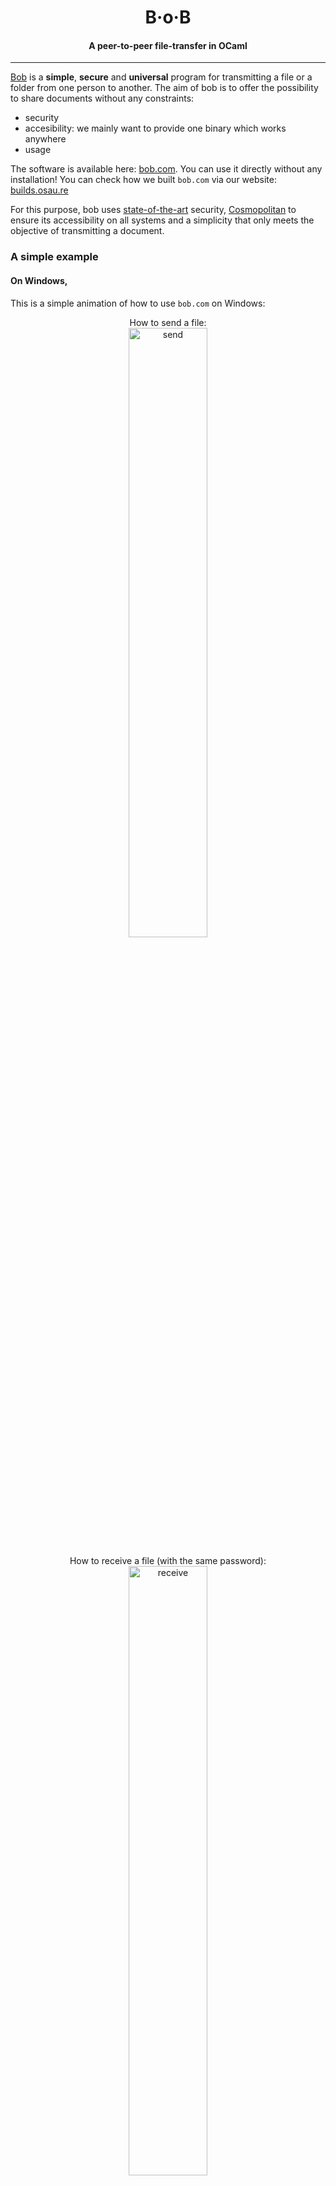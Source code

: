 <h1 align="center">B·o·B</h1>
<h4 align="center">A peer-to-peer file-transfer in OCaml</h4>
<hr>

[Bob](https://bob.osau.re/) is a **simple**, **secure** and **universal**
program for transmitting a file or a folder from one person to another. The aim
of bob is to offer the possibility to share documents without any constraints:
- security
- accesibility: we mainly want to provide one binary which works anywhere
- usage

The software is available here: [bob.com][bob-com]. You can use it directly
without any installation! You can check how we built `bob.com` via our website:
[builds.osau.re](https://builds.osau.re)

For this purpose, bob uses [state-of-the-art][article] security,
[Cosmopolitan][cosmopolitan] to ensure its accessibility on all systems and a
simplicity that only meets the objective of transmitting a document.

### A simple example

#### On Windows,

This is a simple animation of how to use `bob.com` on Windows:
<div align="center">
How to send a file:<br />
<img src="./img/send.gif" alt="send" width="50%" />

How to receive a file (with the same password):<br />
<img src="./img/receive.gif" alt="receive" width="50%" />
</div>

#### On other platforms,

You can compile & install bob with [opam][opam]:
```sh
$ opam pin add -y https://github.com/dinosaure/bob.git
```

Bob has 3 sub-programs, the receiver, the sender and the relay. We will
concentrate on the first two:
- `bob recv` requires a password (decided between you and the sender). Take for
  example: revolucion-para-siempre. This program has several options like
  accepting any sender (sharing the same password) automatically or the address
  of the relay. An example of its use is:
```sh
$ bob recv revolucion-para-siempre -r $(dig +short osau.re) -y
>>> Received a file: my_huge_file.txt.
>>> ⠼   13.5 MiB    2.2 MiB/s
```
- `bob send` requires a document (a file or a folder) and let you to specify
  few options: compression, password, relay address.
```sh
$ bob send --password revolucion-para-siempre -r $(dig +short osau.re) \
    --no-compression my_huge_file.txt
>>> [│████████████████████████████│]   13.5 MiB  / 13.54 MiB
```

As you can see, some information is displayed and the download can begin. You
can let bob decide on the password if you want with regard to the sender:
```sh
$ bob send -r $(dig +short osau.re) my_huge_file.txt
Password: wei-widwagamboostu
>>> [│                            │]    0.0 B    / 13.54 MiB
```

And, by default, we always ask for confirmation from the recipients as to what
he/she is receiving:
```sh
$ bob recv -r $(dig +short osau.re) wei-widwagamboostu
Accept from 213.245.183.59:55291 [Y/n]:
```

### Design, Protocol and Implementation

If you are interested in the implementation of bob, the protocol itself or the
design of the program in general, there are some notes on this in the
distribution. For future contributions, it is advisable to read these
documents.

### Avantage of `bob`

#### The relay implementation

One of the advantage of `bob` is the implementation of its relay, which simply
transfers information from one peer to another without altering the content.
The investigators of the agreement are **only** the peers and the relay does
not intervene **in any way** in this agreement. The sole role of the relay is
to transfer information from one peer to another. When two peers reach an
agreement, they notif the relay so that it can allocate a secure channel
between the two peers.

The relay is therefore _blind_ to the algorithm used to reach an agreement.
This feature ensures that there is no compromise between peers via the relay.

The protocol itself does not allow the relay to obtain enough information to
decrypt your communications. Indeed, the initial exchange (the _handshake_)
between the peers is an exchange that could be done without a relay. The
purpose of the relay is:
- to provide a stable connection
- allow two peers to communicate with each other when they cannot directly
  (certainly because of a proxy)

The only packet that the relay introspects is that of the receiver's refusal or
acceptance in order to allocate a secure communication channel for the two
peers.

#### OCaml & GADTs

The state machine defined to ensure the exchange uses an feature of the OCaml
language: GADTs. From this we can encode at type level that a client cannot
talk to another client and a server cannot talk to another server. In this way,
we can prune problematic cases as errors upstream, outside the implementation
of the so-called state machine.

Indeed, the implementation of the state machine utimately focuses only on valid
cases - namely, a receiver wanting to communicate with a sender and vice-versa.
This property (the duality between receiver and sender) can be _encoded_ with
types and GADTs.

```ocaml
type send = | and recv = | and relay = |

type ('a, 'b) peer =
  | Send : (send, recv) peer
  | Recv : (recv, send) peer

type ('from, 'to) src =
  | Relay : (relay, 'to) src
  | Peer  : ('from, 'non_from) peer -> ('from, 'non_from) src

type ('from, 'to) dst =
  | Relay : ('from, relay) dst
  | Peer  : ('to, 'non_to) peer -> ('non_to, 'to) dst

type ('from, 'to) packet =
  | Hello_as_a_client : (recv, relay) packet
  | Hello_as_a_server : (send, relay) packet
  | Client_validator  : (recv,  send) packet
  | Server_validator  : (send,  recv) packet
```

This does not mean that we cannot receive a packet from a sender to a sender,
but we can (and should) elimimate such cases upstream of the state machine.
Another property is that we cannot, in OCaml and in this state machine,
explicitely send a packet to a sender if we are recognised as a sender.

#### Unikernels and [MirageOS][mirage]

Bob provides 2 implementations of the relay which are very similar. One is a
part of the executable and the user can launch its own relay _via_ `bob relay`
and an other implementation exists as an unikernel (see [mirage/][./mirage]).

The last one lets the user compile a full operating system as a relay and
virtualize it with KVM for instance. You must have a machine with [KVM][kvm].
You must install the `mirage` tool and install `bob` first. Then, you should be
able to craft the operating system with:
```sh
$ opam install mirage
$ git clone https://github.com/dinosaure/bob
$ mkdir bob-unikernel
$ cp bob/mirage/* bob-unikernel/
$ cd bob-unikernel/
$ mirage configure -t hvt
$ make depends
$ mirage build
$ ls dist/bob.hvt
dist/bob.hvt
```

An image `bob.hvt` is crafted and it can be launched with [Solo5][solo5] and
[albatross][albatross]. Albatross is available _via_ `apt` if you want:
```sh
$ wget -q -O - https://apt.robur.coop/gpg.pub | apt-key add -
$ echo "deb https://apt.robur.coop ubuntu-20.04 main" >> /etc/apt/sources.list
$ sudo apt update
$ sudo apt install solo5 albatross
```

##### Networks and unikernels

For OS virtualization, you usually requires a bridge:
```
$ cat >>/etc/network/interfaces <<EOF

auto service
iface service inet static
  address 10.0.0.1
  netmask 255.255.255.0
  broadcast 10.0.0.255
  bridge_ports none
  bridge_stp off
  bridge_fd 0
  bridge_maxwait 0
EOF
$ systemctl restart networking
```

Finally, you need to let the unikernel to communicate with Internet and let
people to communicate with your unikernel:
```sh
$ cat "1" > /proc/sys/net/ipv4/ip_forward
$ iptables -A FORWARD -o service -m conntrack --ctstate RELATED,ESTABLISHED \
    -j ACCEPT
$ iptables -A FORWARD -i service ! -o service -j ACCEPT
$ iptables -A FORWARD -i service -o service -j ACCEPT
$ iptables -t nat -A POSTROUTING -s 10.0.0.0/24 ! -o service \
    -j MASQUERADE
$ iptables -N BOB
$ iptables -A BOB -d 10.0.0.2/32 ! -i service -o service \
    -p tcp -m tcp --dport 9000 -j ACCEPT
$ iptables -A BOB -d 10.0.0.2/32 ! -i service -o service \
    -p tcp -m tcp --dport 9001 -j ACCEPT
$ iptables -A FORWARD -o service -j BOB
$ iptables -t nat -N BOB
$ iptables -t nat -A PREROUTING -m addrtype --dst-type LOCAL -j BOB
$ iptables -t nat -A BOB ! -s 10.0.0.2/32 \
    -p tcp -m tcp --dport 9000 -j DNAT --to-destination 10.0.0.2:9000
$ iptables -t nat -A BOB ! -s 10.0.0.2/32 \
    -p tcp -m tcp --dport 9001 -j DNAT --to-destination 10.0.0.2:9000
```

##### Launch the unikernel

You can launch the unikernel with `albatross` with:
```sh
$ albatross-client create --net=service \
    --arg="--ipv4=10.0.0.2/24"
    --arg="--ipv4-gateway=10.0.0.1" bob bob.hvt
```

Locally, you are able to communicate with your relay _via_ the `-r` option:
```sh
$ bob send -r <my-public-ip>:9000
Password: shoacquis-feursonsindlebu

$ bob -r <my-public-ip>:9000 shoacquis-feursonsindlebu
Accept from <server-identity> [Y/n]: Y
Handshake is done with <server-identity>
```

#### Reproducible builds

The version you can download of `bob.com` was produced in such a context that
you can reproduce the same binary in the same context. This is called software
reproducibility. We provide an infrastructure (developed by [robur.coop][robur])
[builds.osau.re](https://builds.osau.re) that checks the reproducibility of the
software every day.

#### [Esperanto][esperanto], [Cosmopolitan][cosmopolitan] and Windows support

Currently, the `bob` executable can be compiled with the `esperanto` toolchain.
By this way, we are able to deliver a `bob.com` which works _anywhere_. The
status of it is experimental. However, few tweak on some libraries (specially
`mirage-crypto`) are needed to be able to compile `bob` with this _toolchain_.

The final executable, the `bob.com` seems to work on PowerShell (Windows) and
obviously Linux.

A CI exists which try to compile `bob` with Esperanto and Cosmopolitan. The
builded artifact is available into the GitHub action which built the
executable. Any users can download this artifact (see Actions and the last
green GitHub Action, you will find a `bob.com` artifact) and execute it on
their computer - there should be no prerequisites.

[spoke]: https://github.com/dinosaure/spoke
[article]: https://blog.osau.re/articles/spoke.html
[mirage]: https://mirage.io/
[kvm]: https://en.wikipedia.org/wiki/Kernel-based_Virtual_Machine
[solo5]: https://github.com/Solo5/solo5
[albatross]: https://github.com/hannesm/albatross
[esperanto]: https://github.com/dinosaure/esperanto
[cosmopolitan]: https://github.com/jart/cosmopolitan
[opam]: https://opam.ocaml.org/
[robur]: https://robur.coop/
[bob-com]: https://builds.osau.re/job/bob/build/latest/f/bin/bob.com
